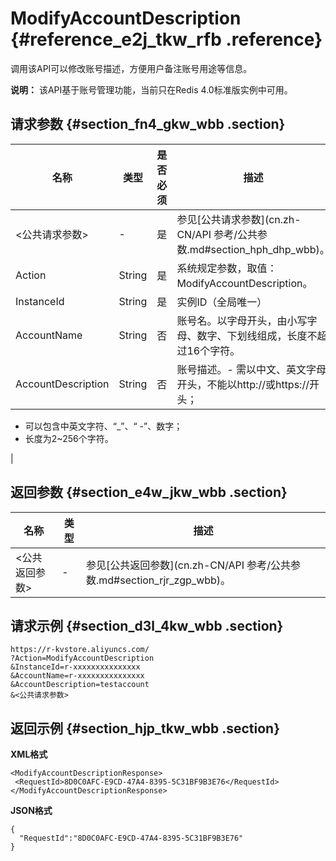 # ModifyAccountDescription {#reference_e2j_tkw_rfb .reference}

调用该API可以修改账号描述，方便用户备注账号用途等信息。

**说明：** 该API基于账号管理功能，当前只在Redis 4.0标准版实例中可用。

## 请求参数 {#section_fn4_gkw_wbb .section}

|名称|类型|是否必须|描述|
|--|--|----|--|
|<公共请求参数\>|-|是|参见[公共请求参数](cn.zh-CN/API 参考/公共参数.md#section_hph_dhp_wbb)。|
|Action|String|是|系统规定参数，取值：ModifyAccountDescription。|
|InstanceId|String|是|实例ID（全局唯一）|
|AccountName|String|否|账号名。以字母开头，由小写字母、数字、下划线组成，长度不超过16个字符。|
|AccountDescription|String|否|账号描述。-   需以中文、英文字母开头，不能以http://或https://开头；
-   可以包含中英文字符、“\_”、“ -”、数字；
-   长度为2~256个字符。

|

## 返回参数 {#section_e4w_jkw_wbb .section}

|名称|类型|描述|
|--|--|--|
|<公共返回参数\>|-|参见[公共返回参数](cn.zh-CN/API 参考/公共参数.md#section_rjr_zgp_wbb)。|

## 请求示例 {#section_d3l_4kw_wbb .section}

```
https://r-kvstore.aliyuncs.com/
?Action=ModifyAccountDescription
&InstanceId=r-xxxxxxxxxxxxxxx
&AccountName=r-xxxxxxxxxxxxxxx
&AccountDescription=testaccount
&<公共请求参数>
```

## 返回示例 {#section_hjp_tkw_wbb .section}

**XML格式**

```
<ModifyAccountDescriptionResponse>
 <RequestId>8D0C0AFC-E9CD-47A4-8395-5C31BF9B3E76</RequestId>
</ModifyAccountDescriptionResponse>
```

**JSON格式**

```
{
  "RequestId":"8D0C0AFC-E9CD-47A4-8395-5C31BF9B3E76"
}
```

